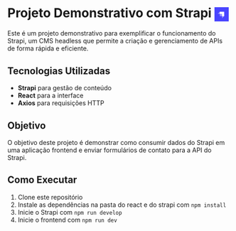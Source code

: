 # Projeto Demonstrativo com Strapi <img src="blog/public/img/strapi-logo.png" alt="Strapi Logo" style="width: 32px; vertical-align: middle;" />

Este é um projeto demonstrativo para exemplificar o funcionamento do Strapi, um CMS headless que permite a criação e gerenciamento de APIs de forma rápida e eficiente.

## Tecnologias Utilizadas
- **Strapi** para gestão de conteúdo
- **React** para a interface
- **Axios** para requisições HTTP

## Objetivo
O objetivo deste projeto é demonstrar como consumir dados do Strapi em uma aplicação frontend e enviar formulários de contato para a API do Strapi.

## Como Executar
1. Clone este repositório
2. Instale as dependências na pasta do react e do strapi com `npm install`
3. Inicie o Strapi com `npm run develop`
4. Inicie o frontend com `npm run dev`
